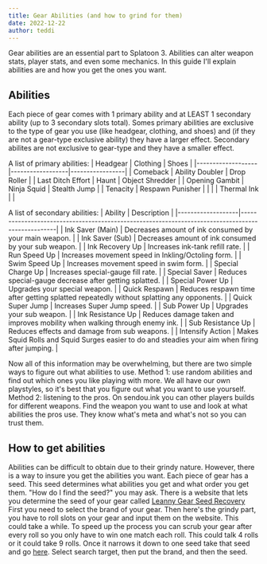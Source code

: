 ```yaml
---
title: Gear Abilities (and how to grind for them)
date: 2022-12-22
author: teddi
---
```


Gear abilities are an essential part to Splatoon 3. Abilities can alter weapon stats, player stats, and even some mechanics. In this guide I'll explain abilities are and how you get the ones you want.

## Abilities
Each piece of gear comes with 1 primary ability and at LEAST 1 secondary ability (up to 3 secondary slots total). Somes primary abilities are exclusive to the type of gear you use (like headgear, clothing, and shoes) and (if they are not a gear-type exclusive ability) they have a larger effect. Secondary abilites are not exclusive to gear-type and they have a smaller effect.

A list of primary abilities:
| Headgear          | Clothing         | Shoes           |
|-------------------|------------------|-----------------|
| Comeback          | Ability Doubler  | Drop Roller     |
| Last Ditch Effort | Haunt            | Object Shredder |
| Opening Gambit    | Ninja Squid      | Stealth Jump    |
| Tenacity          | Respawn Punisher |                 |
|                   | Thermal Ink      |                 |

A list of secondary abilities:
| Ability           | Description                                                                                      |
|-------------------|--------------------------------------------------------------------------------------------------|
| Ink Saver (Main)  | Decreases amount of ink consumed by your main weapon.                                            |
| Ink Saver (Sub)   | Decreases amount of ink consumed by your sub weapon.                                             |
| Ink Recovery Up   | Increases ink-tank refill rate.                                                                  |
| Run Speed Up      | Increases movement speed in Inkling/Octoling form.                                               |
| Swim Speed Up     | Increases movement speed in swim form.                                                           |
| Special Charge Up | Increases special-gauge fill rate.                                                               |
| Special Saver     | Reduces special-gauge decrease after getting splatted.                                           |
| Special Power Up  | Upgrades your special weapon.                                                                    |
| Quick Respawn     | Reduces respawn time after getting splatted repeatedly without splatting any opponents.          |
| Quick Super Jump  | Increases Super Jump speed.                                                                      |
| Sub Power Up      | Upgrades your sub weapon.                                                                        |
| Ink Resistance Up | Reduces damage taken and improves mobility when walking through enemy ink.                       |
| Sub Resistance Up | Reduces effects and damage from sub weapons.                                                     |
| Intensify Action  | Makes Squid Rolls and Squid Surges easier to do and steadies your aim when firing after jumping. |

Now all of this information may be overwhelming, but there are two simple ways to figure out what abilities to use. Method 1: use random abilities and find out which ones you like playing with more. We all have our own playstyles, so it's best that you figure out what you want to use yourself. Method 2: listening to the pros. On sendou.ink you can other players builds for different weapons. Find the weapon you want to use and look at what abilities the pros use. They know what's meta and what's not so you can trust them.

## How to get abilities 
Abilities can be difficult to obtain due to their grindy nature. However, there is a way to insure you get the abilities you want. Each piece of gear has a seed. This seed determines what abilities you get and what order you get them. "How do I find the seed?" you may ask. There is a website that lets you determine the seed of your gear called [Leanny Gear Seed Recovery](https://leanny.github.io/splat3seedchecker/#/seedrecover) First you need to select the brand of your gear. Then here's the grindy part, you have to roll slots on your gear and input them on the website. This could take a while. To speed up the process you can scrub your gear after every roll so you only have to win one match each roll. This could talk 4 rolls or it could take 9 rolls. Once it narrows it down to one seed take that seed and go [here](https://leanny.github.io/splat3seedchecker/#/). Select search target, then put the brand, and then the seed.
